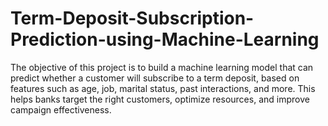 # Term-Deposit-Subscription-Prediction-using-Machine-Learning
The objective of this project is to build a machine learning model that can predict whether a customer will subscribe to a term deposit, based on features such as age, job, marital status, past interactions, and more. This helps banks target the right customers, optimize resources, and improve campaign effectiveness.
